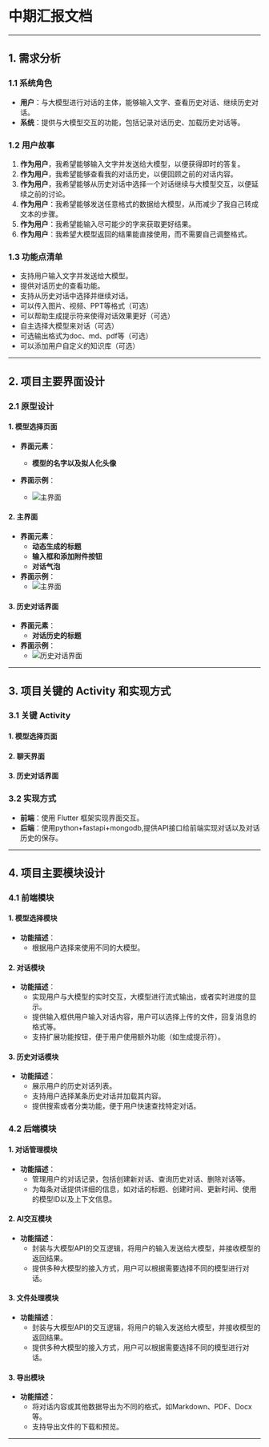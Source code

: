 # **中期汇报文档**

---

## **1. 需求分析**

### **1.1 系统角色**
- **用户**：与大模型进行对话的主体，能够输入文字、查看历史对话、继续历史对话。
- **系统**：提供与大模型交互的功能，包括记录对话历史、加载历史对话等。

### **1.2 用户故事**
1. **作为用户**，我希望能够输入文字并发送给大模型，以便获得即时的答复。
2. **作为用户**，我希望能够查看我的对话历史，以便回顾之前的对话内容。
3. **作为用户**，我希望能够从历史对话中选择一个对话继续与大模型交互，以便延续之前的讨论。
4. **作为用户**：我希望能够发送任意格式的数据给大模型，从而减少了我自己转成文本的步骤。
5. **作为用户**：我希望能输入尽可能少的字来获取更好结果。
6. **作为用户**：我希望大模型返回的结果能直接使用，而不需要自己调整格式。

### **1.3 功能点清单**
- 支持用户输入文字并发送给大模型。
- 提供对话历史的查看功能。
- 支持从历史对话中选择并继续对话。
- 可以传入图片、视频、PPT等格式（可选）
- 可以帮助生成提示符来使得对话效果更好（可选）
- 自主选择大模型来对话（可选）
- 可选输出格式为doc、md、pdf等（可选）
- 可以添加用户自定义的知识库（可选）

---

## **2. 项目主要界面设计**

### **2.1 原型设计**

#### **1. 模型选择页面**
- **界面元素**：
  - **模型的名字以及拟人化头像**

- **界面示例**：
  - ![主界面](./模型选择界面.png)

#### **2. 主界面**
- **界面元素**：
  - **动态生成的标题**
  - **输入框和添加附件按钮**
  - **对话气泡**
- **界面示例**：
  - ![主界面](./主页面.png)

#### **3. 历史对话界面**

- **界面元素**：
  - **对话历史的标题**
- **界面示例**：
  - ![历史对话界面](./历史对话页面.png)

---

## **3. 项目关键的 Activity 和实现方式**

### **3.1 关键 Activity**

#### **1. 模型选择页面**

#### **2. 聊天界面**

#### **3. 历史对话界面**

### **3.2 实现方式**
- **前端**：使用 Flutter 框架实现界面交互。
- **后端**：使用python+fastapi+mongodb,提供API接口给前端实现对话以及对话历史的保存。

---

## **4. 项目主要模块设计**

### **4.1 前端模块**

#### **1. 模型选择模块**
- **功能描述**：
  - 根据用户选择来使用不同的大模型。

#### **2. 对话模块**
- **功能描述**：
  - 实现用户与大模型的实时交互，大模型进行流式输出，或者实时进度的显示。
  - 提供输入框供用户输入对话内容，用户可以选择上传的文件，回复消息的格式等。
  - 支持扩展功能按钮，便于用户使用额外功能（如生成提示符）。

#### **3. 历史对话模块**
- **功能描述**：
  - 展示用户的历史对话列表。
  - 支持用户选择某条历史对话并加载其内容。
  - 提供搜索或者分类功能，便于用户快速查找特定对话。


### **4.2 后端模块**

#### **1. 对话管理模块**
- **功能描述**：
  - 管理用户的对话记录，包括创建新对话、查询历史对话、删除对话等。
  - 为每条对话提供详细的信息，如对话的标题、创建时间、更新时间、使用的模型ID以及上下文信息。

#### **2. AI交互模块**
- **功能描述**：
  - 封装与大模型API的交互逻辑，将用户的输入发送给大模型，并接收模型的返回结果。
  - 提供多种大模型的接入方式，用户可以根据需要选择不同的模型进行对话。
  
#### **3. 文件处理模块**
- **功能描述**：
  - 封装与大模型API的交互逻辑，将用户的输入发送给大模型，并接收模型的返回结果。
  - 提供多种大模型的接入方式，用户可以根据需要选择不同的模型进行对话。

#### **3. 导出模块**
- **功能描述**：
  - 将对话内容或其他数据导出为不同的格式，如Markdown、PDF、Docx等。
  - 支持导出文件的下载和预览。

  

---
